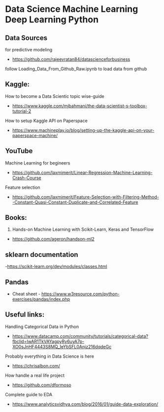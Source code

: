 # Data Science Machine Learning Deep Learning Python

## Data Sources

for predictive modeling
- https://github.com/rajeevratan84/datascienceforbusiness

follow Loading_Data_From_Github_Raw.ipynb to load data from github

## Kaggle:

How to become a Data Scientic topic wise-guide
- https://www.kaggle.com/mjbahmani/the-data-scientist-s-toolbox-tutorial-2

How to setup Kaggle API on Paperspace
- https://www.machineplay.io/blog/setting-up-the-kaggle-api-on-your-paperspace-machine/

## YouTube
Machine Learning for begineers
- https://github.com/laxmimerit/Linear-Regression-Machine-Learning-Crash-Course

Feature selection
- https://github.com/laxmimerit/Feature-Selection-with-Filtering-Method--Constant-Quasi-Constant-Duplicate-and-Correlated-Feature

## Books:

1) Hands-on Machine Learning with Scikit-Learn, Keras and TensorFlow
- https://github.com/ageron/handson-ml2

## sklearn documentation

-https://scikit-learn.org/dev/modules/classes.html

## Pandas
- Cheat sheet - https://www.w3resource.com/python-exercises/pandas/index.php

## Useful links:

Handling Categorical Data in Python
- https://www.datacamp.com/community/tutorials/categorical-data?fbclid=IwAR1TkVAYagpyRy6uyA7p-XO0sJnHF4443S8MQ_IeYbSFL0Anjz216dqdeGc

Probably everything in Data Science is here
- https://chrisalbon.com/

How handle a real life project
- https://github.com/dformoso

Complete guide to EDA
- https://www.analyticsvidhya.com/blog/2016/01/guide-data-exploration/
